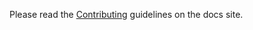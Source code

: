 Please read the [Contributing]() guidelines on the docs site.

[Contributing]: https://mc2-center.github.io/data-models/contributing/